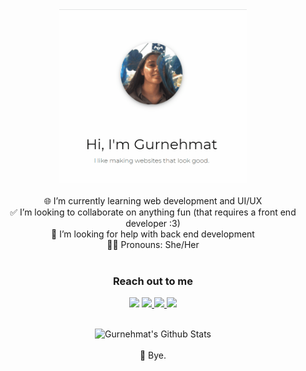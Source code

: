<div align="center">
<img  src="./assets/gitgif2.gif" height="278px" width="300px">
<br>
<br>
🌐  I’m currently learning web development and UI/UX <br>
✅  I’m looking to collaborate on anything fun (that requires a front end developer :3) <br>
💛  I’m looking for help with back end development <br>
🤹‍♀️  Pronouns: She/Her<br>
<br>

### Reach out to me

<a href="https://twitter.com/gurnehmat">
<img src="https://img.shields.io/badge/twitter-%231DA1F2.svg?&style=for-the-badge&logo=twitter&logoColor=white"></a>

<a href="https://github.com/gkdhindsa">
<img src="https://img.shields.io/badge/github-%23100000.svg?&style=for-the-badge&logo=github&logoColor=white">
</a>
<a href="https://www.linkedin.com/in/gurnehmat-dhindsa-16714b190/">
<img src="https://img.shields.io/badge/linkedin-%230077B5.svg?&style=for-the-badge&logo=linkedin&logoColor=white">
</a>
<a href="http://instagram.com/gurnehmat">
<img src="https://img.shields.io/badge/instagram-%23E4405F.svg?&style=for-the-badge&logo=instagram&logoColor=white"></a>
<br>
<br>


![Gurnehmat's Github Stats](https://github-readme-stats.vercel.app/api?username=gkdhindsa&show_icons=true_color=fff&icon_color=037AFE&text_color=000000&bg_color=ffffff)
<br>
<br>
🥓 Bye. 
</div>
